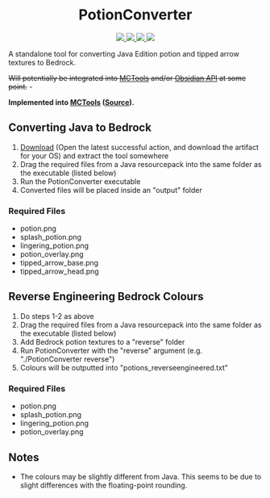 <h1 align="center">
  PotionConverter
</h1>
<p align="center">
    <a href="https://github.com/mullak99/Panorama/tree/master" alt="PotionConverter">
        <img src="https://github.com/mullak99/PotionConverter/actions/workflows/dotnet-build.yml/badge.svg" />
    </a>
    <a href="https://github.com/mullak99/PotionConverter/issues" alt="PotionConverter Issues">
        <img src="https://img.shields.io/github/issues/mullak99/PotionConverter" />
    </a>
    <a href="https://github.com/mullak99/PotionConverter/pulls" alt="PotionConverter Pull Requests">
        <img src="https://img.shields.io/github/issues-pr/mullak99/PotionConverter" />
    </a>
    <a href="https://github.com/mullak99/PotionConverter/stargazers" alt="PotionConverter Stars">
        <img src="https://img.shields.io/github/stars/mullak99/PotionConverter" />
    </a>
</p>

A standalone tool for converting Java Edition potion and tipped arrow textures to Bedrock.

~~Will potentially be integrated into [MCTools](https://github.com/mullak99/MCTools) and/or [Obsidian API](https://github.com/mullak99s-Faithful/Obsidian) at some point.~~ -

**Implemented into [MCTools](https://mctools.mullak99.co.uk/potion-converter) ([Source](https://github.com/mullak99/MCTools)).**

## Converting Java to Bedrock
1) [Download](https://github.com/mullak99/PotionConverter/actions/workflows/dotnet-build.yml) (Open the latest successful action, and download the artifact for your OS) and extract the tool somewhere
2) Drag the required files from a Java resourcepack into the same folder as the executable (listed below)
3) Run the PotionConverter executable
4) Converted files will be placed inside an "output" folder

### Required Files
- potion.png
- splash_potion.png
- lingering_potion.png
- potion_overlay.png
- tipped_arrow_base.png
- tipped_arrow_head.png

## Reverse Engineering Bedrock Colours
1) Do steps 1-2 as above
2) Drag the required files from a Java resourcepack into the same folder as the executable (listed below)
3) Add Bedrock potion textures to a "reverse" folder
3) Run PotionConverter with the "reverse" argument (e.g. "./PotionConverter reverse")
4) Colours will be outputted into "potions_reverseengineered.txt"

### Required Files
- potion.png
- splash_potion.png
- lingering_potion.png
- potion_overlay.png

## Notes
- The colours may be slightly different from Java. This seems to be due to slight differences with the floating-point rounding.
